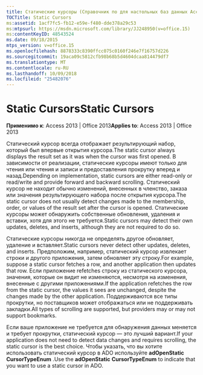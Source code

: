 ```yaml
---
title: Статические курсоры (Справочник по для настольных баз данных Access)
TOCTitle: Static Cursors
ms:assetid: 1acf7fc5-fb12-e59e-f480-dde378a29c53
ms:mtpsurl: https://msdn.microsoft.com/library/JJ248950(v=office.15)
ms:contentKeyID: 48543524
ms.date: 09/18/2015
mtps_version: v=office.15
ms.openlocfilehash: 8878333c8390ffcc075c0160f246e7f16757d226
ms.sourcegitcommit: 19aca09c5812cfb98b68b5d4604dcaa814479df7
ms.translationtype: MT
ms.contentlocale: ru-RU
ms.lasthandoff: 10/09/2018
ms.locfileid: "25482076"
---
```

# <a name="static-cursors"></a><span data-ttu-id="dbbd8-102">Static Cursors</span><span class="sxs-lookup"><span data-stu-id="dbbd8-102">Static Cursors</span></span>


<span data-ttu-id="dbbd8-103">**Применимо к**: Access 2013 | Office 2013</span><span class="sxs-lookup"><span data-stu-id="dbbd8-103">**Applies to**: Access 2013 | Office 2013</span></span>

<span data-ttu-id="dbbd8-104">Статический курсор всегда отображает результирующий набор, который был впервые открытия курсора.</span><span class="sxs-lookup"><span data-stu-id="dbbd8-104">The static cursor always displays the result set as it was when the cursor was first opened.</span></span> <span data-ttu-id="dbbd8-105">В зависимости от реализации, статические курсоры имеют только для чтения или чтения и записи и предоставления прокрутку вперед и назад.</span><span class="sxs-lookup"><span data-stu-id="dbbd8-105">Depending on implementation, static cursors are either read-only or read/write and provide forward and backward scrolling.</span></span> <span data-ttu-id="dbbd8-106">Статический курсор не находит обычно изменений, внесенных в членство, заказа или значения результирующего набора после открытия курсора.</span><span class="sxs-lookup"><span data-stu-id="dbbd8-106">The static cursor does not usually detect changes made to the membership, order, or values of the result set after the cursor is opened.</span></span> <span data-ttu-id="dbbd8-107">Статические курсоры может обнаружить собственные обновления, удаления и вставки, хотя для этого не требуется.</span><span class="sxs-lookup"><span data-stu-id="dbbd8-107">Static cursors may detect their own updates, deletes, and inserts, although they are not required to do so.</span></span>

<span data-ttu-id="dbbd8-108">Статические курсоры никогда не определять другое обновляет, удаление и вставляет.</span><span class="sxs-lookup"><span data-stu-id="dbbd8-108">Static cursors never detect other updates, deletes, and inserts.</span></span> <span data-ttu-id="dbbd8-109">Предположим, например, статический курсор извлекает строки и другого приложения, затем обновляет эту строку.</span><span class="sxs-lookup"><span data-stu-id="dbbd8-109">For example, suppose a static cursor fetches a row, and another application then updates that row.</span></span> <span data-ttu-id="dbbd8-110">Если приложение refetches строку из статического курсора, значения, которые он видит не изменяются, несмотря на изменения, внесенные с другими приложениями.</span><span class="sxs-lookup"><span data-stu-id="dbbd8-110">If the application refetches the row from the static cursor, the values it sees are unchanged, despite the changes made by the other application.</span></span> <span data-ttu-id="dbbd8-111">Поддерживаются все типы прокрутки, но поставщиков может отображаться или не поддерживать закладки.</span><span class="sxs-lookup"><span data-stu-id="dbbd8-111">All types of scrolling are supported, but providers may or may not support bookmarks.</span></span>

<span data-ttu-id="dbbd8-112">Если ваше приложение не требуется для обнаружения данных меняется и требует прокрутки, статический курсор — это лучший вариант.</span><span class="sxs-lookup"><span data-stu-id="dbbd8-112">If your application does not need to detect data changes and requires scrolling, the static cursor is the best choice.</span></span> <span data-ttu-id="dbbd8-113">Чтобы указать, что вы хотите использовать статический курсор в ADO используйте **adOpenStatic** **CursorTypeEnum** .</span><span class="sxs-lookup"><span data-stu-id="dbbd8-113">Use the **adOpenStatic** **CursorTypeEnum** to indicate that you want to use a static cursor in ADO.</span></span>

